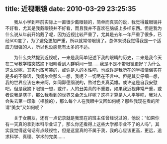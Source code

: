 title: 近视眼镜
date: 2010-03-29 23:25:35
---

　　我从小学到年前实际上一直很少戴眼镜的，简单而真实的说，我觉得戴眼镜并不好看，尤其是我戴眼镜并不好看，而且我并不喜欢在脑袋上多样东西。但是我为什么说从年前开始戴了呢，因为近视比较严重了，尤其是去年一年严重了很多，已经500度了，为了避免更加严重，所以就常带眼镜了。总体来说我觉得我是一个适应力很强的人，所以也没感觉有太多的不适。

　　为什么突然提到近视呢，一来是我简单记述下我的眼睛的历史，二来是我今天在二号教学楼突然摘下眼睛看到人群瞬间一想……我是不是不带眼镜更好？为什么这么说呢，其实也蛮可笑的，或许是人的本性吧，也或许是我所在的学校情侣实在是多的不像话，我偶尔会那么一想，我呢？一切尽在不言中。但是其实仔细一想，我的世界应该在未来阿，如同郭德纲说的，熬过色关真英雄。或许这是自我安慰吧，但是我摘下眼镜一想，或许，人的丑美真的不重要，如果我近视非常严重，或者说我是瞎子，那么我看到的世界又会怎么样呢？这样才算是人人平等吧，我对人会失去第一印象（相貌的），那么每个人在我眼中又回如何呢？那些我现在看的所谓“美女”又如何呢？

　　关于女朋友，还有一点记录就是我现在的班主任曾经说过的，他说：“如果你有一天真的拿到本科毕业证了，那么你还看得上这些大学都毕业不了的人吗”，其实我觉得这句话有点歧视性，但是这里真的不属于我，我的心应该更高，更远，追求科学、真理、学术的完美……